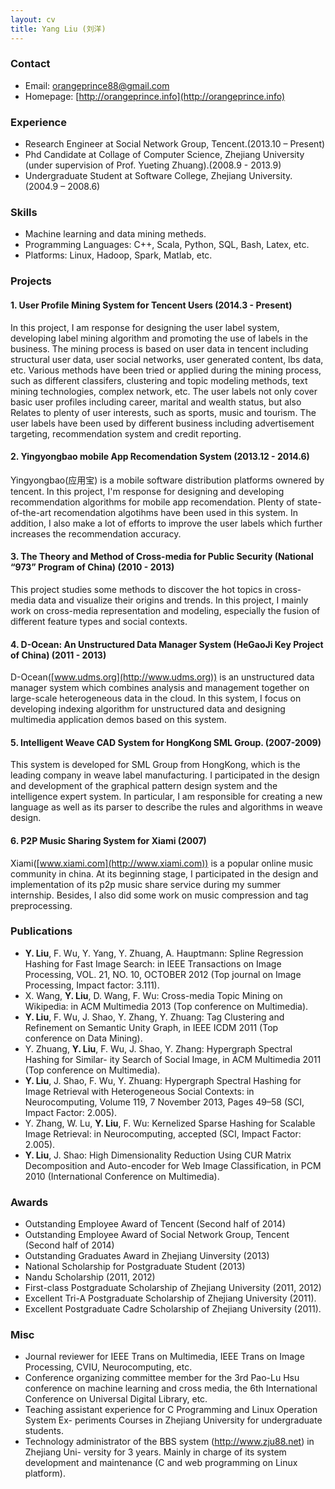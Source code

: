 ```yaml
---
layout: cv
title: Yang Liu (刘洋)
---
```



### Contact

* Email: [orangeprince88@gmail.com](mailto:orangeprince88@gmail.com)
* Homepage: [http://orangeprince.info](http://orangeprince.info)
	
### Experience

* Research Engineer at Social Network Group, Tencent.(2013.10 – Present)
* Phd Candidate at Collage of Computer Science, Zhejiang University (under supervision of Prof. Yueting Zhuang).(2008.9 - 2013.9)
* Undergraduate Student at Software College, Zhejiang University. (2004.9 – 2008.6)

### Skills
* Machine learning and data mining metheds.
* Programming Languages: C++, Scala, Python, SQL, Bash, Latex, etc.
* Platforms: Linux, Hadoop, Spark, Matlab, etc.

### Projects

#### 1. User Profile Mining System for Tencent Users (2014.3 - Present)
 
In this project, I am response for designing the user label system, developing label mining algorithm and promoting the use of labels in the business.
The mining process is based on user data in tencent including structural user data, user social networks, user generated content, lbs data, etc.
Various methods have been tried or applied during the mining process, such as different classifers, clustering and topic modeling methods, text mining technologies, complex network, etc. The user labels not only cover basic user profiles including career, marital and wealth status, but also Relates to plenty of user interests, such as sports, music and tourism. The user labels have been used by different business including advertisement targeting, recommendation system and credit reporting. 

#### 2. Yingyongbao mobile App Recomendation System (2013.12 - 2014.6)
Yingyongbao(应用宝) is a mobile software distribution platforms ownered by tencent. In this project, I'm response for designing and developing 
recommendation algorithms for mobile app recomendation. Plenty of state-of-the-art recomendation algotihms have been used in this system. In addition, I also make a lot of efforts to improve the user labels which further increases the recommendation accuracy.

#### 3. The Theory and Method of Cross-media for Public Security (National “973” Program of China) (2010 - 2013)
This project studies some methods to discover the hot topics in cross-media data and visualize their origins and trends. In this project, I mainly work on cross-media representation and modeling, especially the fusion of different feature types and social contexts.#### 4. D-Ocean: An Unstructured Data Manager System (HeGaoJi Key Project of China) (2011 - 2013)
D-Ocean([www.udms.org](http://www.udms.org)) is an unstructured data manager system which combines analysis and management together on large-scale heterogeneous data in the cloud. In this system, I focus on developing indexing algorithm for unstructured data and designing multimedia application demos based on this system.

#### 5. Intelligent Weave CAD System for HongKong SML Group. (2007-2009)
This system is developed for SML Group from HongKong, which is the leading company in weave label manufacturing. I participated in the design and development of the graphical pattern design system and the intelligence expert system. In particular, I am responsible for creating a new language as well as its parser to describe the rules and algorithms in weave design.

#### 6. P2P Music Sharing System for Xiami (2007)
Xiami([www.xiami.com](http://www.xiami.com)) is a popular online music community in china. At its beginning stage, I participated in the design and implementation of its p2p music share service during my summer internship. Besides, I also did some work on music compression and tag preprocessing.

### Publications
* **Y. Liu**, F. Wu, Y. Yang, Y. Zhuang, A. Hauptmann: Spline Regression Hashing for Fast Image Search: in IEEE Transactions on Image Processing, VOL. 21, NO. 10, OCTOBER 2012 (Top journal on Image Processing, Impact factor: 3.111).
* X. Wang, **Y. Liu**, D. Wang, F. Wu: Cross-media Topic Mining on Wikipedia: in ACM Multimedia 2013 (Top conference on Multimedia).* **Y. Liu**, F. Wu, J. Shao, Y. Zhang, Y. Zhuang: Tag Clustering and Refinement on Semantic Unity Graph, in IEEE ICDM 2011 (Top conference on Data Mining).* Y. Zhuang, **Y. Liu**, F. Wu, J. Shao, Y. Zhang: Hypergraph Spectral Hashing for Similar- ity Search of Social Image, in ACM Multimedia 2011 (Top conference on Multimedia).
* **Y. Liu**, J. Shao, F. Wu, Y. Zhuang: Hypergraph Spectral Hashing for Image Retrieval with Heterogeneous Social Contexts: in Neurocomputing, Volume 119, 7 November 2013, Pages 49–58 (SCI, Impact Factor: 2.005).
* Y. Zhang, W. Lu, **Y. Liu**, F. Wu: Kernelized Sparse Hashing for Scalable Image Retrieval: in Neurocomputing, accepted (SCI, Impact Factor: 2.005).* **Y. Liu**, J. Shao: High Dimensionality Reduction Using CUR Matrix Decomposition and Auto-encoder for Web Image Classification, in PCM 2010 (International Conference on Multimedia).

### Awards
* Outstanding Employee Award of Tencent (Second half of 2014) 
* Outstanding Employee Award of Social Network Group, Tencent (Second half of 2014) 
* Outstanding Graduates Award in Zhejiang Uinversity (2013) 
* National Scholarship for Postgraduate Student (2013)
* Nandu Scholarship (2011, 2012)
* First-class Postgraduate Scholarship of Zhejiang University (2011, 2012)
* Excellent Tri-A Postgraduate Scholarship of Zhejiang University (2011).
* Excellent Postgraduate Cadre Scholarship of Zhejiang University (2011).

### Misc
* Journal reviewer for IEEE Trans on Multimedia, IEEE Trans on Image Processing, CVIU, Neurocomputing, etc.
* Conference organizing committee member for the 3rd Pao-Lu Hsu conference on machine learning and cross media, the 6th International Conference on Universal Digital Library, etc.
* Teaching assistant experience for C Programming and Linux Operation System Ex- periments Courses in Zhejiang University for undergraduate students.
* Technology administrator of the BBS system (http://www.zju88.net) in Zhejiang Uni- versity for 3 years. Mainly in charge of its system development and maintenance (C and web programming on Linux platform).
